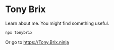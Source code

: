 # Tony Brix

Learn about me. You might find something useful.

```sh
npx tonybrix
```

Or go to https://Tony.Brix.ninja


